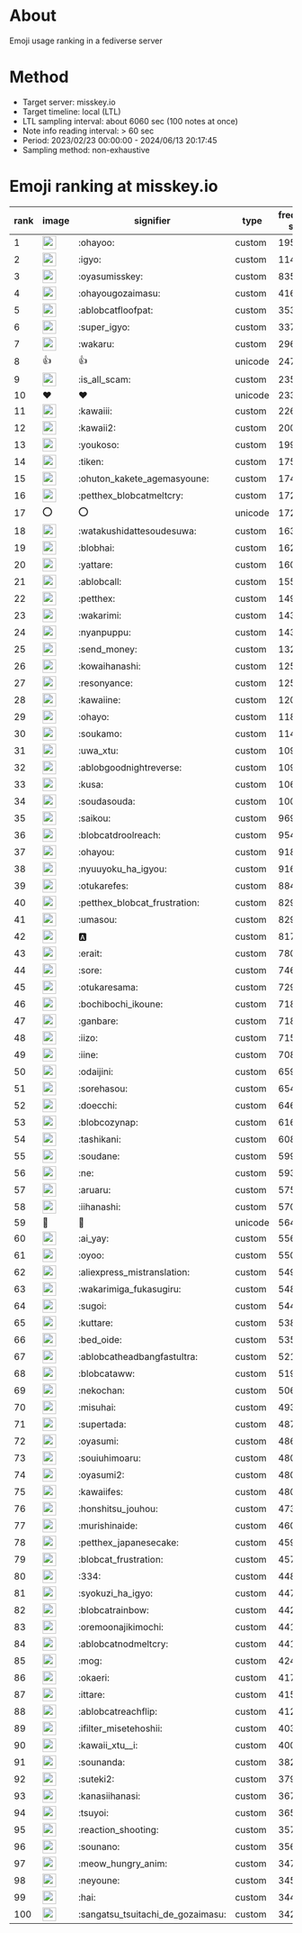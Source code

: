 # About
Emoji usage ranking in a fediverse server

# Method
- Target server: misskey.io
- Target timeline: local (LTL)
- LTL sampling interval: about 6060 sec (100 notes at once)
- Note info reading interval: > 60 sec
- Period: 2023/02/23 00:00:00 - 2024/06/13 20:17:45 
- Sampling method: non-exhaustive

# Emoji ranking at misskey.io

|rank|image|signifier|type|frequency score|
|----|----|----|----|----|
|1|<img height="24" src="https://misskey.io/emoji/ohayoo.webp">|:ohayoo:|custom|195808|
|2|<img height="24" src="https://misskey.io/emoji/igyo.webp">|:igyo:|custom|114913|
|3|<img height="24" src="https://misskey.io/emoji/oyasumisskey.webp">|:oyasumisskey:|custom|83542|
|4|<img height="24" src="https://misskey.io/emoji/ohayougozaimasu.webp">|:ohayougozaimasu:|custom|41666|
|5|<img height="24" src="https://misskey.io/emoji/ablobcatfloofpat.webp">|:ablobcatfloofpat:|custom|35378|
|6|<img height="24" src="https://misskey.io/emoji/super_igyo.webp">|:super_igyo:|custom|33703|
|7|<img height="24" src="https://misskey.io/emoji/wakaru.webp">|:wakaru:|custom|29670|
|8|👍|👍|unicode|24783|
|9|<img height="24" src="https://misskey.io/emoji/is_all_scam.webp">|:is_all_scam:|custom|23555|
|10|❤|❤|unicode|23332|
|11|<img height="24" src="https://misskey.io/emoji/kawaiii.webp">|:kawaiii:|custom|22637|
|12|<img height="24" src="https://misskey.io/emoji/kawaii2.webp">|:kawaii2:|custom|20077|
|13|<img height="24" src="https://misskey.io/emoji/youkoso.webp">|:youkoso:|custom|19945|
|14|<img height="24" src="https://misskey.io/emoji/tiken.webp">|:tiken:|custom|17528|
|15|<img height="24" src="https://misskey.io/emoji/ohuton_kakete_agemasyoune.webp">|:ohuton_kakete_agemasyoune:|custom|17444|
|16|<img height="24" src="https://misskey.io/emoji/petthex_blobcatmeltcry.webp">|:petthex_blobcatmeltcry:|custom|17288|
|17|⭕|⭕|unicode|17236|
|18|<img height="24" src="https://misskey.io/emoji/watakushidattesoudesuwa.webp">|:watakushidattesoudesuwa:|custom|16344|
|19|<img height="24" src="https://misskey.io/emoji/blobhai.webp">|:blobhai:|custom|16228|
|20|<img height="24" src="https://misskey.io/emoji/yattare.webp">|:yattare:|custom|16059|
|21|<img height="24" src="https://misskey.io/emoji/ablobcall.webp">|:ablobcall:|custom|15594|
|22|<img height="24" src="https://misskey.io/emoji/petthex.webp">|:petthex:|custom|14991|
|23|<img height="24" src="https://misskey.io/emoji/wakarimi.webp">|:wakarimi:|custom|14395|
|24|<img height="24" src="https://misskey.io/emoji/nyanpuppu.webp">|:nyanpuppu:|custom|14377|
|25|<img height="24" src="https://misskey.io/emoji/send_money.webp">|:send_money:|custom|13293|
|26|<img height="24" src="https://misskey.io/emoji/kowaihanashi.webp">|:kowaihanashi:|custom|12569|
|27|<img height="24" src="https://misskey.io/emoji/resonyance.webp">|:resonyance:|custom|12557|
|28|<img height="24" src="https://misskey.io/emoji/kawaiine.webp">|:kawaiine:|custom|12026|
|29|<img height="24" src="https://misskey.io/emoji/ohayo.webp">|:ohayo:|custom|11819|
|30|<img height="24" src="https://misskey.io/emoji/soukamo.webp">|:soukamo:|custom|11411|
|31|<img height="24" src="https://misskey.io/emoji/uwa_xtu.webp">|:uwa_xtu:|custom|10967|
|32|<img height="24" src="https://misskey.io/emoji/ablobgoodnightreverse.webp">|:ablobgoodnightreverse:|custom|10904|
|33|<img height="24" src="https://misskey.io/emoji/kusa.webp">|:kusa:|custom|10654|
|34|<img height="24" src="https://misskey.io/emoji/soudasouda.webp">|:soudasouda:|custom|10029|
|35|<img height="24" src="https://misskey.io/emoji/saikou.webp">|:saikou:|custom|9697|
|36|<img height="24" src="https://misskey.io/emoji/blobcatdroolreach.webp">|:blobcatdroolreach:|custom|9542|
|37|<img height="24" src="https://misskey.io/emoji/ohayou.webp">|:ohayou:|custom|9186|
|38|<img height="24" src="https://misskey.io/emoji/nyuuyoku_ha_igyou.webp">|:nyuuyoku_ha_igyou:|custom|9169|
|39|<img height="24" src="https://misskey.io/emoji/otukarefes.webp">|:otukarefes:|custom|8840|
|40|<img height="24" src="https://misskey.io/emoji/petthex_blobcat_frustration.webp">|:petthex_blobcat_frustration:|custom|8295|
|41|<img height="24" src="https://misskey.io/emoji/umasou.webp">|:umasou:|custom|8290|
|42|<img height="24" src="https://misskey.io/emoji/a.webp">|:a:|custom|8176|
|43|<img height="24" src="https://misskey.io/emoji/erait.webp">|:erait:|custom|7808|
|44|<img height="24" src="https://misskey.io/emoji/sore.webp">|:sore:|custom|7469|
|45|<img height="24" src="https://misskey.io/emoji/otukaresama.webp">|:otukaresama:|custom|7292|
|46|<img height="24" src="https://misskey.io/emoji/bochibochi_ikoune.webp">|:bochibochi_ikoune:|custom|7186|
|47|<img height="24" src="https://misskey.io/emoji/ganbare.webp">|:ganbare:|custom|7180|
|48|<img height="24" src="https://misskey.io/emoji/iizo.webp">|:iizo:|custom|7159|
|49|<img height="24" src="https://misskey.io/emoji/iine.webp">|:iine:|custom|7086|
|50|<img height="24" src="https://misskey.io/emoji/odaijini.webp">|:odaijini:|custom|6596|
|51|<img height="24" src="https://misskey.io/emoji/sorehasou.webp">|:sorehasou:|custom|6549|
|52|<img height="24" src="https://misskey.io/emoji/doecchi.webp">|:doecchi:|custom|6468|
|53|<img height="24" src="https://misskey.io/emoji/blobcozynap.webp">|:blobcozynap:|custom|6163|
|54|<img height="24" src="https://misskey.io/emoji/tashikani.webp">|:tashikani:|custom|6080|
|55|<img height="24" src="https://misskey.io/emoji/soudane.webp">|:soudane:|custom|5996|
|56|<img height="24" src="https://misskey.io/emoji/ne.webp">|:ne:|custom|5932|
|57|<img height="24" src="https://misskey.io/emoji/aruaru.webp">|:aruaru:|custom|5757|
|58|<img height="24" src="https://misskey.io/emoji/iihanashi.webp">|:iihanashi:|custom|5709|
|59|🎉|🎉|unicode|5641|
|60|<img height="24" src="https://misskey.io/emoji/ai_yay.webp">|:ai_yay:|custom|5569|
|61|<img height="24" src="https://misskey.io/emoji/oyoo.webp">|:oyoo:|custom|5505|
|62|<img height="24" src="https://misskey.io/emoji/aliexpress_mistranslation.webp">|:aliexpress_mistranslation:|custom|5497|
|63|<img height="24" src="https://misskey.io/emoji/wakarimiga_fukasugiru.webp">|:wakarimiga_fukasugiru:|custom|5488|
|64|<img height="24" src="https://misskey.io/emoji/sugoi.webp">|:sugoi:|custom|5440|
|65|<img height="24" src="https://misskey.io/emoji/kuttare.webp">|:kuttare:|custom|5380|
|66|<img height="24" src="https://misskey.io/emoji/bed_oide.webp">|:bed_oide:|custom|5359|
|67|<img height="24" src="https://misskey.io/emoji/ablobcatheadbangfastultra.webp">|:ablobcatheadbangfastultra:|custom|5219|
|68|<img height="24" src="https://misskey.io/emoji/blobcataww.webp">|:blobcataww:|custom|5196|
|69|<img height="24" src="https://misskey.io/emoji/nekochan.webp">|:nekochan:|custom|5068|
|70|<img height="24" src="https://misskey.io/emoji/misuhai.webp">|:misuhai:|custom|4938|
|71|<img height="24" src="https://misskey.io/emoji/supertada.webp">|:supertada:|custom|4873|
|72|<img height="24" src="https://misskey.io/emoji/oyasumi.webp">|:oyasumi:|custom|4864|
|73|<img height="24" src="https://misskey.io/emoji/souiuhimoaru.webp">|:souiuhimoaru:|custom|4808|
|74|<img height="24" src="https://misskey.io/emoji/oyasumi2.webp">|:oyasumi2:|custom|4808|
|75|<img height="24" src="https://misskey.io/emoji/kawaiifes.webp">|:kawaiifes:|custom|4802|
|76|<img height="24" src="https://misskey.io/emoji/honshitsu_jouhou.webp">|:honshitsu_jouhou:|custom|4732|
|77|<img height="24" src="https://misskey.io/emoji/murishinaide.webp">|:murishinaide:|custom|4603|
|78|<img height="24" src="https://misskey.io/emoji/petthex_japanesecake.webp">|:petthex_japanesecake:|custom|4597|
|79|<img height="24" src="https://misskey.io/emoji/blobcat_frustration.webp">|:blobcat_frustration:|custom|4579|
|80|<img height="24" src="https://misskey.io/emoji/334.webp">|:334:|custom|4485|
|81|<img height="24" src="https://misskey.io/emoji/syokuzi_ha_igyo.webp">|:syokuzi_ha_igyo:|custom|4474|
|82|<img height="24" src="https://misskey.io/emoji/blobcatrainbow.webp">|:blobcatrainbow:|custom|4422|
|83|<img height="24" src="https://misskey.io/emoji/oremoonajikimochi.webp">|:oremoonajikimochi:|custom|4415|
|84|<img height="24" src="https://misskey.io/emoji/ablobcatnodmeltcry.webp">|:ablobcatnodmeltcry:|custom|4413|
|85|<img height="24" src="https://misskey.io/emoji/mog.webp">|:mog:|custom|4244|
|86|<img height="24" src="https://misskey.io/emoji/okaeri.webp">|:okaeri:|custom|4173|
|87|<img height="24" src="https://misskey.io/emoji/ittare.webp">|:ittare:|custom|4154|
|88|<img height="24" src="https://misskey.io/emoji/ablobcatreachflip.webp">|:ablobcatreachflip:|custom|4129|
|89|<img height="24" src="https://misskey.io/emoji/ifilter_misetehoshii.webp">|:ifilter_misetehoshii:|custom|4039|
|90|<img height="24" src="https://misskey.io/emoji/kawaii_xtu__i.webp">|:kawaii_xtu__i:|custom|4001|
|91|<img height="24" src="https://misskey.io/emoji/sounanda.webp">|:sounanda:|custom|3820|
|92|<img height="24" src="https://misskey.io/emoji/suteki2.webp">|:suteki2:|custom|3797|
|93|<img height="24" src="https://misskey.io/emoji/kanasiihanasi.webp">|:kanasiihanasi:|custom|3673|
|94|<img height="24" src="https://misskey.io/emoji/tsuyoi.webp">|:tsuyoi:|custom|3652|
|95|<img height="24" src="https://misskey.io/emoji/reaction_shooting.webp">|:reaction_shooting:|custom|3575|
|96|<img height="24" src="https://misskey.io/emoji/sounano.webp">|:sounano:|custom|3564|
|97|<img height="24" src="https://misskey.io/emoji/meow_hungry_anim.webp">|:meow_hungry_anim:|custom|3470|
|98|<img height="24" src="https://misskey.io/emoji/neyoune.webp">|:neyoune:|custom|3455|
|99|<img height="24" src="https://misskey.io/emoji/hai.webp">|:hai:|custom|3447|
|100|<img height="24" src="https://misskey.io/emoji/sangatsu_tsuitachi_de_gozaimasu.webp">|:sangatsu_tsuitachi_de_gozaimasu:|custom|3427|
